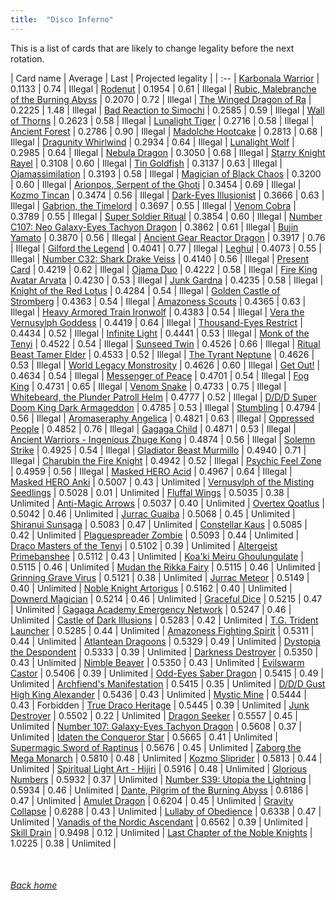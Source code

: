 ```yaml
---
title:  "Disco Inferno"
---
```


This is a list of cards that are likely to change legality before the next rotation.

| Card name | Average | Last | Projected legality |
| :-- |
[Karbonala Warrior](https://db.ygoprodeck.com/card/?search=Karbonala%20Warrior) | 0.1133 | 0.74 | Illegal |
[Rodenut](https://db.ygoprodeck.com/card/?search=Rodenut) | 0.1954 | 0.61 | Illegal |
[Rubic, Malebranche of the Burning Abyss](https://db.ygoprodeck.com/card/?search=Rubic,%20Malebranche%20of%20the%20Burning%20Abyss) | 0.2070 | 0.72 | Illegal |
[The Winged Dragon of Ra](https://db.ygoprodeck.com/card/?search=The%20Winged%20Dragon%20of%20Ra) | 0.2225 | 1.48 | Illegal |
[Bad Reaction to Simochi](https://db.ygoprodeck.com/card/?search=Bad%20Reaction%20to%20Simochi) | 0.2585 | 0.59 | Illegal |
[Wall of Thorns](https://db.ygoprodeck.com/card/?search=Wall%20of%20Thorns) | 0.2623 | 0.58 | Illegal |
[Lunalight Tiger](https://db.ygoprodeck.com/card/?search=Lunalight%20Tiger) | 0.2716 | 0.58 | Illegal |
[Ancient Forest](https://db.ygoprodeck.com/card/?search=Ancient%20Forest) | 0.2786 | 0.90 | Illegal |
[Madolche Hootcake](https://db.ygoprodeck.com/card/?search=Madolche%20Hootcake) | 0.2813 | 0.68 | Illegal |
[Dragunity Whirlwind](https://db.ygoprodeck.com/card/?search=Dragunity%20Whirlwind) | 0.2934 | 0.64 | Illegal |
[Lunalight Wolf](https://db.ygoprodeck.com/card/?search=Lunalight%20Wolf) | 0.2985 | 0.64 | Illegal |
[Nebula Dragon](https://db.ygoprodeck.com/card/?search=Nebula%20Dragon) | 0.3050 | 0.68 | Illegal |
[Starry Knight Rayel](https://db.ygoprodeck.com/card/?search=Starry%20Knight%20Rayel) | 0.3108 | 0.60 | Illegal |
[Tin Goldfish](https://db.ygoprodeck.com/card/?search=Tin%20Goldfish) | 0.3137 | 0.63 | Illegal |
[Ojamassimilation](https://db.ygoprodeck.com/card/?search=Ojamassimilation) | 0.3193 | 0.58 | Illegal |
[Magician of Black Chaos](https://db.ygoprodeck.com/card/?search=Magician%20of%20Black%20Chaos) | 0.3200 | 0.60 | Illegal |
[Arionpos, Serpent of the Ghoti](https://db.ygoprodeck.com/card/?search=Arionpos,%20Serpent%20of%20the%20Ghoti) | 0.3454 | 0.69 | Illegal |
[Kozmo Tincan](https://db.ygoprodeck.com/card/?search=Kozmo%20Tincan) | 0.3474 | 0.56 | Illegal |
[Dark-Eyes Illusionist](https://db.ygoprodeck.com/card/?search=Dark-Eyes%20Illusionist) | 0.3666 | 0.63 | Illegal |
[Gabrion, the Timelord](https://db.ygoprodeck.com/card/?search=Gabrion,%20the%20Timelord) | 0.3697 | 0.55 | Illegal |
[Venom Cobra](https://db.ygoprodeck.com/card/?search=Venom%20Cobra) | 0.3789 | 0.55 | Illegal |
[Super Soldier Ritual](https://db.ygoprodeck.com/card/?search=Super%20Soldier%20Ritual) | 0.3854 | 0.60 | Illegal |
[Number C107: Neo Galaxy-Eyes Tachyon Dragon](https://db.ygoprodeck.com/card/?search=Number%20C107:%20Neo%20Galaxy-Eyes%20Tachyon%20Dragon) | 0.3862 | 0.61 | Illegal |
[Bujin Yamato](https://db.ygoprodeck.com/card/?search=Bujin%20Yamato) | 0.3870 | 0.56 | Illegal |
[Ancient Gear Reactor Dragon](https://db.ygoprodeck.com/card/?search=Ancient%20Gear%20Reactor%20Dragon) | 0.3917 | 0.76 | Illegal |
[Gilford the Legend](https://db.ygoprodeck.com/card/?search=Gilford%20the%20Legend) | 0.4041 | 0.77 | Illegal |
[Leghul](https://db.ygoprodeck.com/card/?search=Leghul) | 0.4073 | 0.55 | Illegal |
[Number C32: Shark Drake Veiss](https://db.ygoprodeck.com/card/?search=Number%20C32:%20Shark%20Drake%20Veiss) | 0.4140 | 0.56 | Illegal |
[Present Card](https://db.ygoprodeck.com/card/?search=Present%20Card) | 0.4219 | 0.62 | Illegal |
[Ojama Duo](https://db.ygoprodeck.com/card/?search=Ojama%20Duo) | 0.4222 | 0.58 | Illegal |
[Fire King Avatar Arvata](https://db.ygoprodeck.com/card/?search=Fire%20King%20Avatar%20Arvata) | 0.4230 | 0.53 | Illegal |
[Junk Gardna](https://db.ygoprodeck.com/card/?search=Junk%20Gardna) | 0.4235 | 0.58 | Illegal |
[Knight of the Red Lotus](https://db.ygoprodeck.com/card/?search=Knight%20of%20the%20Red%20Lotus) | 0.4284 | 0.54 | Illegal |
[Golden Castle of Stromberg](https://db.ygoprodeck.com/card/?search=Golden%20Castle%20of%20Stromberg) | 0.4363 | 0.54 | Illegal |
[Amazoness Scouts](https://db.ygoprodeck.com/card/?search=Amazoness%20Scouts) | 0.4365 | 0.63 | Illegal |
[Heavy Armored Train Ironwolf](https://db.ygoprodeck.com/card/?search=Heavy%20Armored%20Train%20Ironwolf) | 0.4383 | 0.54 | Illegal |
[Vera the Vernusylph Goddess](https://db.ygoprodeck.com/card/?search=Vera%20the%20Vernusylph%20Goddess) | 0.4419 | 0.64 | Illegal |
[Thousand-Eyes Restrict](https://db.ygoprodeck.com/card/?search=Thousand-Eyes%20Restrict) | 0.4434 | 0.52 | Illegal |
[Infinite Light](https://db.ygoprodeck.com/card/?search=Infinite%20Light) | 0.4441 | 0.53 | Illegal |
[Monk of the Tenyi](https://db.ygoprodeck.com/card/?search=Monk%20of%20the%20Tenyi) | 0.4522 | 0.54 | Illegal |
[Sunseed Twin](https://db.ygoprodeck.com/card/?search=Sunseed%20Twin) | 0.4526 | 0.66 | Illegal |
[Ritual Beast Tamer Elder](https://db.ygoprodeck.com/card/?search=Ritual%20Beast%20Tamer%20Elder) | 0.4533 | 0.52 | Illegal |
[The Tyrant Neptune](https://db.ygoprodeck.com/card/?search=The%20Tyrant%20Neptune) | 0.4626 | 0.53 | Illegal |
[World Legacy Monstrosity](https://db.ygoprodeck.com/card/?search=World%20Legacy%20Monstrosity) | 0.4626 | 0.60 | Illegal |
[Get Out!](https://db.ygoprodeck.com/card/?search=Get%20Out!) | 0.4634 | 0.54 | Illegal |
[Messenger of Peace](https://db.ygoprodeck.com/card/?search=Messenger%20of%20Peace) | 0.4701 | 0.54 | Illegal |
[Fog King](https://db.ygoprodeck.com/card/?search=Fog%20King) | 0.4731 | 0.65 | Illegal |
[Venom Snake](https://db.ygoprodeck.com/card/?search=Venom%20Snake) | 0.4733 | 0.75 | Illegal |
[Whitebeard, the Plunder Patroll Helm](https://db.ygoprodeck.com/card/?search=Whitebeard,%20the%20Plunder%20Patroll%20Helm) | 0.4777 | 0.52 | Illegal |
[D/D/D Super Doom King Dark Armageddon](https://db.ygoprodeck.com/card/?search=D/D/D%20Super%20Doom%20King%20Dark%20Armageddon) | 0.4785 | 0.53 | Illegal |
[Stumbling](https://db.ygoprodeck.com/card/?search=Stumbling) | 0.4794 | 0.56 | Illegal |
[Aromaseraphy Angelica](https://db.ygoprodeck.com/card/?search=Aromaseraphy%20Angelica) | 0.4821 | 0.63 | Illegal |
[Oppressed People](https://db.ygoprodeck.com/card/?search=Oppressed%20People) | 0.4852 | 0.76 | Illegal |
[Gagaga Child](https://db.ygoprodeck.com/card/?search=Gagaga%20Child) | 0.4871 | 0.53 | Illegal |
[Ancient Warriors - Ingenious Zhuge Kong](https://db.ygoprodeck.com/card/?search=Ancient%20Warriors%20-%20Ingenious%20Zhuge%20Kong) | 0.4874 | 0.56 | Illegal |
[Solemn Strike](https://db.ygoprodeck.com/card/?search=Solemn%20Strike) | 0.4925 | 0.54 | Illegal |
[Gladiator Beast Murmillo](https://db.ygoprodeck.com/card/?search=Gladiator%20Beast%20Murmillo) | 0.4940 | 0.71 | Illegal |
[Charubin the Fire Knight](https://db.ygoprodeck.com/card/?search=Charubin%20the%20Fire%20Knight) | 0.4942 | 0.52 | Illegal |
[Psychic Feel Zone](https://db.ygoprodeck.com/card/?search=Psychic%20Feel%20Zone) | 0.4959 | 0.56 | Illegal |
[Masked HERO Acid](https://db.ygoprodeck.com/card/?search=Masked%20HERO%20Acid) | 0.4967 | 0.64 | Illegal |
[Masked HERO Anki](https://db.ygoprodeck.com/card/?search=Masked%20HERO%20Anki) | 0.5007 | 0.43 | Unlimited |
[Vernusylph of the Misting Seedlings](https://db.ygoprodeck.com/card/?search=Vernusylph%20of%20the%20Misting%20Seedlings) | 0.5028 | 0.01 | Unlimited |
[Fluffal Wings](https://db.ygoprodeck.com/card/?search=Fluffal%20Wings) | 0.5035 | 0.38 | Unlimited |
[Anti-Magic Arrows](https://db.ygoprodeck.com/card/?search=Anti-Magic%20Arrows) | 0.5037 | 0.40 | Unlimited |
[Overtex Qoatlus](https://db.ygoprodeck.com/card/?search=Overtex%20Qoatlus) | 0.5042 | 0.46 | Unlimited |
[Jurrac Guaiba](https://db.ygoprodeck.com/card/?search=Jurrac%20Guaiba) | 0.5068 | 0.45 | Unlimited |
[Shiranui Sunsaga](https://db.ygoprodeck.com/card/?search=Shiranui%20Sunsaga) | 0.5083 | 0.47 | Unlimited |
[Constellar Kaus](https://db.ygoprodeck.com/card/?search=Constellar%20Kaus) | 0.5085 | 0.42 | Unlimited |
[Plaguespreader Zombie](https://db.ygoprodeck.com/card/?search=Plaguespreader%20Zombie) | 0.5093 | 0.44 | Unlimited |
[Draco Masters of the Tenyi](https://db.ygoprodeck.com/card/?search=Draco%20Masters%20of%20the%20Tenyi) | 0.5102 | 0.39 | Unlimited |
[Altergeist Primebanshee](https://db.ygoprodeck.com/card/?search=Altergeist%20Primebanshee) | 0.5112 | 0.43 | Unlimited |
[Koa'ki Meiru Ghoulungulate](https://db.ygoprodeck.com/card/?search=Koa'ki%20Meiru%20Ghoulungulate) | 0.5115 | 0.46 | Unlimited |
[Mudan the Rikka Fairy](https://db.ygoprodeck.com/card/?search=Mudan%20the%20Rikka%20Fairy) | 0.5115 | 0.46 | Unlimited |
[Grinning Grave Virus](https://db.ygoprodeck.com/card/?search=Grinning%20Grave%20Virus) | 0.5121 | 0.38 | Unlimited |
[Jurrac Meteor](https://db.ygoprodeck.com/card/?search=Jurrac%20Meteor) | 0.5149 | 0.40 | Unlimited |
[Noble Knight Artorigus](https://db.ygoprodeck.com/card/?search=Noble%20Knight%20Artorigus) | 0.5162 | 0.40 | Unlimited |
[Downerd Magician](https://db.ygoprodeck.com/card/?search=Downerd%20Magician) | 0.5214 | 0.46 | Unlimited |
[Graceful Dice](https://db.ygoprodeck.com/card/?search=Graceful%20Dice) | 0.5215 | 0.47 | Unlimited |
[Gagaga Academy Emergency Network](https://db.ygoprodeck.com/card/?search=Gagaga%20Academy%20Emergency%20Network) | 0.5247 | 0.46 | Unlimited |
[Castle of Dark Illusions](https://db.ygoprodeck.com/card/?search=Castle%20of%20Dark%20Illusions) | 0.5283 | 0.42 | Unlimited |
[T.G. Trident Launcher](https://db.ygoprodeck.com/card/?search=T.G.%20Trident%20Launcher) | 0.5285 | 0.44 | Unlimited |
[Amazoness Fighting Spirit](https://db.ygoprodeck.com/card/?search=Amazoness%20Fighting%20Spirit) | 0.5311 | 0.44 | Unlimited |
[Atlantean Dragoons](https://db.ygoprodeck.com/card/?search=Atlantean%20Dragoons) | 0.5329 | 0.49 | Unlimited |
[Dystopia the Despondent](https://db.ygoprodeck.com/card/?search=Dystopia%20the%20Despondent) | 0.5333 | 0.39 | Unlimited |
[Darkness Destroyer](https://db.ygoprodeck.com/card/?search=Darkness%20Destroyer) | 0.5350 | 0.43 | Unlimited |
[Nimble Beaver](https://db.ygoprodeck.com/card/?search=Nimble%20Beaver) | 0.5350 | 0.43 | Unlimited |
[Evilswarm Castor](https://db.ygoprodeck.com/card/?search=Evilswarm%20Castor) | 0.5406 | 0.39 | Unlimited |
[Odd-Eyes Saber Dragon](https://db.ygoprodeck.com/card/?search=Odd-Eyes%20Saber%20Dragon) | 0.5415 | 0.49 | Unlimited |
[Archfiend's Manifestation](https://db.ygoprodeck.com/card/?search=Archfiend's%20Manifestation) | 0.5415 | 0.35 | Unlimited |
[D/D/D Gust High King Alexander](https://db.ygoprodeck.com/card/?search=D/D/D%20Gust%20High%20King%20Alexander) | 0.5436 | 0.43 | Unlimited |
[Mystic Mine](https://db.ygoprodeck.com/card/?search=Mystic%20Mine) | 0.5444 | 0.43 | Forbidden |
[True Draco Heritage](https://db.ygoprodeck.com/card/?search=True%20Draco%20Heritage) | 0.5445 | 0.39 | Unlimited |
[Junk Destroyer](https://db.ygoprodeck.com/card/?search=Junk%20Destroyer) | 0.5502 | 0.22 | Unlimited |
[Dragon Seeker](https://db.ygoprodeck.com/card/?search=Dragon%20Seeker) | 0.5557 | 0.45 | Unlimited |
[Number 107: Galaxy-Eyes Tachyon Dragon](https://db.ygoprodeck.com/card/?search=Number%20107:%20Galaxy-Eyes%20Tachyon%20Dragon) | 0.5608 | 0.37 | Unlimited |
[Idaten the Conqueror Star](https://db.ygoprodeck.com/card/?search=Idaten%20the%20Conqueror%20Star) | 0.5665 | 0.41 | Unlimited |
[Supermagic Sword of Raptinus](https://db.ygoprodeck.com/card/?search=Supermagic%20Sword%20of%20Raptinus) | 0.5676 | 0.45 | Unlimited |
[Zaborg the Mega Monarch](https://db.ygoprodeck.com/card/?search=Zaborg%20the%20Mega%20Monarch) | 0.5810 | 0.48 | Unlimited |
[Kozmo Sliprider](https://db.ygoprodeck.com/card/?search=Kozmo%20Sliprider) | 0.5813 | 0.44 | Unlimited |
[Spiritual Light Art - Hijiri](https://db.ygoprodeck.com/card/?search=Spiritual%20Light%20Art%20-%20Hijiri) | 0.5916 | 0.48 | Unlimited |
[Glorious Numbers](https://db.ygoprodeck.com/card/?search=Glorious%20Numbers) | 0.5932 | 0.37 | Unlimited |
[Number S39: Utopia the Lightning](https://db.ygoprodeck.com/card/?search=Number%20S39:%20Utopia%20the%20Lightning) | 0.5934 | 0.46 | Unlimited |
[Dante, Pilgrim of the Burning Abyss](https://db.ygoprodeck.com/card/?search=Dante,%20Pilgrim%20of%20the%20Burning%20Abyss) | 0.6186 | 0.47 | Unlimited |
[Amulet Dragon](https://db.ygoprodeck.com/card/?search=Amulet%20Dragon) | 0.6204 | 0.45 | Unlimited |
[Gravity Collapse](https://db.ygoprodeck.com/card/?search=Gravity%20Collapse) | 0.6288 | 0.43 | Unlimited |
[Lullaby of Obedience](https://db.ygoprodeck.com/card/?search=Lullaby%20of%20Obedience) | 0.6338 | 0.47 | Unlimited |
[Vanadis of the Nordic Ascendant](https://db.ygoprodeck.com/card/?search=Vanadis%20of%20the%20Nordic%20Ascendant) | 0.6562 | 0.39 | Unlimited |
[Skill Drain](https://db.ygoprodeck.com/card/?search=Skill%20Drain) | 0.9498 | 0.12 | Unlimited |
[Last Chapter of the Noble Knights](https://db.ygoprodeck.com/card/?search=Last%20Chapter%20of%20the%20Noble%20Knights) | 1.0225 | 0.38 | Unlimited |

<br>

###### [Back home](index)